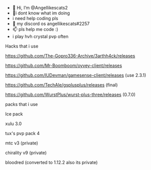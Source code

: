 - 👋 Hi, I’m @Angellikescats2
- 👀i dont know what im doing
- i need help coding pls
- 💞️ my discord os angellikescats#2257
- 📫 pls help me code :)
- i play hvh crystal pvp often
<!---
Angellikescats2/Angellikescats2 is a ✨ special ✨ repository because its `README.md` (this file) appears on your GitHub profile.
You can click the Preview link to take a look at your changes.
--->


Hacks that i use

https://github.com/The-Gopro336-Archive/3arthh4ck/releases

https://github.com/Mr-Boomboom/oyvey-client/releases

https://github.com/IUDevman/gamesense-client/releases (use 2.3.1)

https://github.com/TechAle/gsplusplus/releases (final)

https://github.com/WurstPlus/wurst-plus-three/releases (0.7.0)


packs that i use

Ice pack

xulu 3.0

tux's pvp pack 4

mtc v3 (private)

chirality v9 (private)

bloodred (converted to 1.12.2 also its private)

